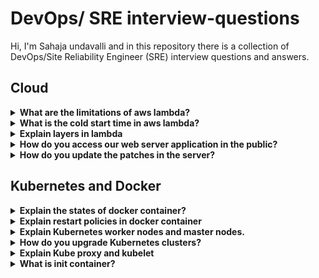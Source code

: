# DevOps/ SRE interview-questions
Hi, I'm Sahaja undavalli and in this repository there is a collection of DevOps/Site Reliability Engineer (SRE) interview questions and answers.

## Cloud
<details>
<summary><b> What are the limitations of aws lambda? </b></summary><br>
Limitations of AWS lambda is : it supports only one GB of memory and it supports only 15 minutes of run time when you want to run small kind of code. Based on the event you have to go for the AWS Lambda. the execution time and memory allocation is the unlimited access to resources is the limitations of AWS lambda
If your function requires more memory than this it will fail to execute and it will take longer than 15 minutes to complete. Maximum execution time is 15 minutes or less.
And also when a lambda function is invoked for the first time it can experience a <b>cold start latency</b> as the infrastructure is initialized.
Because the AWS lambda function have some limited access to resources outside of their own environment, such as databases for file system it can be more complex than traditional server based architecture.
<br>
</details>

<details>
<summary><b> What is the cold start time in aws lambda? </b></summary><br>
So the cold start time is just nothing but it's a time that lambda spends initialization of the function, which includes loading the function code, starting the runtime and initializing the function code with the snap start lambda initializes your function when you publish function version. So cold start problem is just a delay that can occur when a lambda function is invoked for the first time after a period of inactivity, underlying infrastructure provision and initializes the resources needed to execute the function to address this problem. Lambda has few strategy first we have to reduce the function package says the larger function package take longer to load increasing the likelihood of cold start consider reducing the size of our function package by removing the unnecessary dependencies are using a smaller runtime environment. And we have to use a provision the concurrency. AWS offers a feature called provisioned concurrency that enables you to pre warm a number of instances of your function so that they are ready to handle incoming requests without experiencing cold starts. You can configure the number of provision to concurrency instances based on the expected traffic and we can also implement the connection pooling. If your lambda function connects to a database, or other external service, consider implementing connection pooling to reuse existing connection instead of creating the new one for each request. So this can help reduce the time needed to initialize the function.
you can increase the memory and timeout settings also. We can allocate more memory and increase the timeout settings
<br>
</details>

<details>
<summary><b> Explain layers in lambda</b></summary>
In the lambda you have to create a layer we have to just refer the compatible runtime this will help you to add easily to your layer to your function
<br>
</details>

<details>
<summary><b>How do you access our web server application in the public?</b></summary>
If you want to access our web server application in the public, you have to keep it in the public subnet. And you can keep your database servers in the private subnet. And we can just enable the NAT so that you can access outgoing traffic and you can do some batch update. And you can create the load balancer which will automatically redirect the load and load balance across the web servers or we can just create the auto scaling feature which will automatically scale up and scale down the instances based on the usage. If you want to register your DNS in the cloud, you can use the route 53 And also it is act as a regional level failover, if any region goes down, it will switch and it will access from another region.
<br>
</details>

<details>
<summary><b>How do you update the patches in the server?</b></summary>
If you want to update the patches you have to attach the NAT gateway in the private subnet. So that you can able to install the patches in newer servers which is resides in the private subnet.
<br>
</details>

## Kubernetes and Docker
<details><summary><b>Explain the states of docker container?</b></summary>
Docker container will be in running state and paused state, created state and it will be in the restarting state and it will be in the exited state. And It will be in the dead state. 
Created means it has been created but has not been started 
running means it's currently running and executing its main process. 
paused means it's processed or temporarily stopped 
restarting means either it automatically or manually it will be restarted. 
exited means it has stopped and running it main process has exited. And containers stopped running due to an error or some other issues if it is a dead state.
<br>
</details>

<details><summary><b>Explain restart policies in docker container</b></summary>
so basically Docker have some different restart policy which is no the container will not restart it automatically even if it stopped for any reason on failure unless stopped always so on failure the container will be restarted only if stopped with nonzero exit code. And unless stopped the container will always be restarted unless it is stopped manually always means the container will restart regardless of exit code or the reason for stopping
<br></details>

<details><summary><b>Explain Kubernetes worker nodes and master nodes.</b></summary><br></details>

<details><summary><b>How do you upgrade Kubernetes clusters?</b></summary><br></details>

<details><summary><b>Explain Kube proxy and kubelet</b></summary><br></details>

<details><summary><b>What is init container?</b></summary><br></details>






